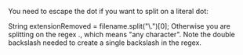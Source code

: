 You need to escape the dot if you want to split on a literal dot:

String extensionRemoved = filename.split("\\.")[0];
Otherwise you are splitting on the regex ., which means "any character".
Note the double backslash needed to create a single backslash in the regex.
